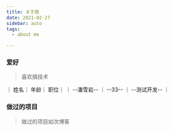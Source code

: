```yaml
---
title: 关于我  
date: 2021-02-27  
sidebar: auto  
tags:
  - about me

---
```


### 爱好
> 喜欢搞技术
<style>
table th:first-of-type {
    width: 8cm;
}
table th:nth-of-type(2) {
    width: 150pt;
}
table th:nth-of-type(3) {
    width: 8em;
}
</style>
｜ 姓名｜ 年龄｜ 职位｜
｜ --潘雪岩-- ｜ --33-- ｜ --测试开发-- ｜
### 做过的项目
> 做过的项目如次博客


